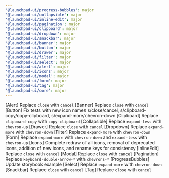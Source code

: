 ```yaml
---
'@launchpad-ui/progress-bubbles': major
'@launchpad-ui/collapsible': major
'@launchpad-ui/inline-edit': major
'@launchpad-ui/pagination': major
'@launchpad-ui/clipboard': major
'@launchpad-ui/dropdown': major
'@launchpad-ui/snackbar': major
'@launchpad-ui/banner': major
'@launchpad-ui/button': major
'@launchpad-ui/drawer': major
'@launchpad-ui/filter': major
'@launchpad-ui/select': major
'@launchpad-ui/alert': major
'@launchpad-ui/icons': major
'@launchpad-ui/modal': major
'@launchpad-ui/form': major
'@launchpad-ui/tag': major
'@launchpad-ui/core': major
---
```


[Alert] Replace `close` with `cancel`
[Banner] Replace `close` with `cancel`
[Button] Fix tests with new icon names s/close/cancel, s/clipboard-copy/copy-clipboard, s/expand-more/chevron-down
[Clipboard] Replace `clipboard-copy` with `copy-clipboard`
[Collapsible] Replace `expand-less` with `chevron-up`
[Drawer] Replace `close` with `cancel`
[Dropdown] Replace `expand-more` with `chevron-down`
[Filter] Replace `expand-more` with `chevron-down`
[Form] Replace `expand-more` with `chevron-down` and `expand-less` with `chevron-up`
[Icons] Complete redraw of all icons, removal of deprecated icons, addition of new icons, and rename keys for consistency
[InlineEdit] Replace `close` with `cancel`
[Modal] Replace `close` with `cancel`
[Pagination] Replace `keyboard-double-arrow-*` with `chevrons-*`
[ProgressBubbles] Update storybook example
[Select] Replace `expand-more` with `chevron-down`
[Snackbar] Replace `close` with `cancel`
[Tag] Replace `close` with `cancel`
